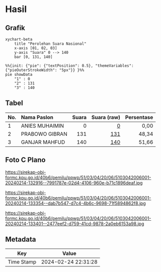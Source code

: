 # Hasil

## Grafik

```mermaid
xychart-beta
    title "Perolehan Suara Nasional"
    x-axis [01, 02, 03]
    y-axis "Suara" 0 --> 140
    bar [0, 131, 140]
```

```mermaid
%%{init: {"pie": {"textPosition": 0.5}, "themeVariables": {"pieOuterStrokeWidth": "5px"}} }%%
pie showData
    "1" : 0
    "2" : 131
    "3" : 140
```

## Tabel

| No. | Nama Paslon    | Suara | Suara (raw) | Persentase |
|:--- |:-------------- | -----:| -----------:| ----------:|
| 1   | ANIES MUHAIMIN | 0     | [0][p-1]    | 0,00       |
| 2   | PRABOWO GIBRAN | 131   | [131][p-2]  | 48,34      |
| 3   | GANJAR MAHFUD  | 140   | [140][p-3]  | 51,66      |


[p-1]: https://github.com/gigit-pemilu/pemilu-2024/blob/main/pilpres/hitung-suara/sub/51-bali/sub/03-badung/sub/04-petang/sub/2006-pangsan/sub/001-tps/sub/paslon-1.txt
[p-2]: https://github.com/gigit-pemilu/pemilu-2024/blob/main/pilpres/hitung-suara/sub/51-bali/sub/03-badung/sub/04-petang/sub/2006-pangsan/sub/001-tps/sub/paslon-2.txt
[p-3]: https://github.com/gigit-pemilu/pemilu-2024/blob/main/pilpres/hitung-suara/sub/51-bali/sub/03-badung/sub/04-petang/sub/2006-pangsan/sub/001-tps/sub/paslon-3.txt

## Foto C Plano

https://sirekap-obj-formc.kpu.go.id/40b6/pemilu/ppwp/51/03/04/20/06/5103042006001-20240214-132916--7991787e-02d4-4106-960e-b71c1896deaf.jpg

https://sirekap-obj-formc.kpu.go.id/40b6/pemilu/ppwp/51/03/04/20/06/5103042006001-20240214-133354--dab7b547-d7c4-4b6c-9698-71f5894862f8.jpg

https://sirekap-obj-formc.kpu.go.id/40b6/pemilu/ppwp/51/03/04/20/06/5103042006001-20240214-133401--2477eef2-d759-41cd-9878-2a0eb6153a98.jpg


## Metadata

| Key        | Value               |
| ---------- | ------------------- |
| Time Stamp | 2024-02-24 22:31:28 |




